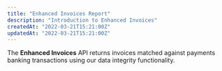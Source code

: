 ```yaml
---
title: "Enhanced Invoices Report"
description: "Introduction to Enhanced Invoices"
createdAt: "2022-03-21T15:21:00Z"
updatedAt: "2022-03-21T15:21:00Z"
---
```


The **Enhanced Invoices** API returns invoices matched against payments banking transactions using our data integrity functionality.
